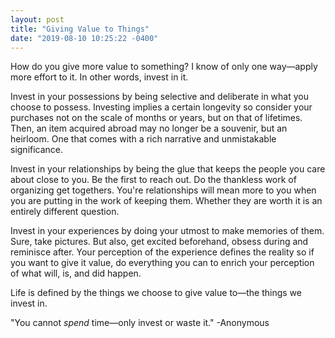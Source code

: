 ```yaml
---
layout: post
title: "Giving Value to Things"
date: "2019-08-10 10:25:22 -0400"
---
```


How do you give more value to something? I know of only one way—apply more
effort to it. In other words, invest in it.

Invest in your possessions by being selective and deliberate in what you
choose to possess. Investing implies a certain longevity so consider your
purchases not on the scale of months or years, but on that of lifetimes.
Then, an item acquired abroad may no longer be a souvenir, but an
heirloom. One that comes with a rich narrative and unmistakable
significance.

Invest in your relationships by being the glue that keeps the people you
care about close to you. Be the first to reach out. Do the thankless work
of organizing get togethers. You're relationships will mean more to you
when you are putting in the work of keeping them. Whether they are worth
it is an entirely different question.

Invest in your experiences by doing your utmost to make memories of them.
Sure, take pictures. But also, get excited beforehand, obsess during and
reminisce after. Your perception of the experience defines the reality so
if you want to give it value, do everything you can to enrich your
perception of what will, is, and did happen.

Life is defined by the things we choose to give value to—the things we
invest in.

"You cannot _spend_ time—only invest or waste it." -Anonymous



